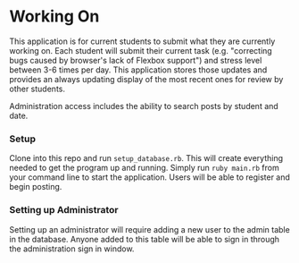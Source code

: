 # Working On

This application is for current students to submit what they are currently working on. Each student will submit their current task (e.g. "correcting bugs caused by browser's lack of Flexbox support") and stress level between 3-6 times per day. This application stores those updates and provides an always updating display of the most recent ones for review by other students.

Administration access includes the ability to search posts by student and date.

### Setup

Clone into this repo and run `setup_database.rb`. This will create everything needed to get the program up and running. Simply run `ruby main.rb` from your command line to start the application. Users will be able to register and begin posting.

### Setting up Administrator

Setting up an administrator will require adding a new user to the admin table in the database. Anyone added to this table will be able to sign in through the administration sign in window.